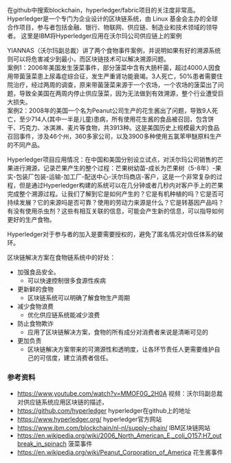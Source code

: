 在github中搜索blockchain，hyperledger/fabric项目的关注度非常高。
Hyperledger是一个专门为企业设计的区块链系统，由 Linux 基金会主办的全球合作项目，参与者包括金融、银行、物联网、供应链、制造业和技术领域的领导者。
这里是IBM将Hyperledger应用在沃尔玛公司供应链上的案例

YIANNAS（沃尔玛副总裁）讲了两个食物事件案例，并说明如果有好的溯源系统则可以将危害减少到最小，而区块链技术可以解决溯源问题。  
案例1：2006年美国发生菠菜事件，部分菠菜中含有大肠杆菌，超过4000人因食用带菌菠菜患上尿毒症综合征，发生严重肾功能衰竭。3人死亡，50%患者需要住院治疗，经过两周的调查，原来带菌菠菜来源于一个农场，一个农场的菠菜出了问题，导致全美国在两周内停止供应菠菜，因为无法做到有效溯源，整个行业遭受巨大损失。  
案例2：2008年的美国一个名为Peanut公司生产的花生酱出了问题，导致9人死亡，至少714人(其中一半是儿童)患病，所有使用花生酱的食品被召回，包含饼干、巧克力、冰淇淋、麦片等食物，共3913种。这是美国历史上规模最大的食品召回事件，涉及46个州，360多家公司，以及3900多种使用五氯苯甲醚原料生产的不同产品。

Hyperledger项目应用情况：在中国和美国分别设立试点，对沃尔玛公司销售的芒果进行溯源，记录芒果产生的整个过程：芒果树幼苗-成长为芒果树（5-8年）-果实-包装厂包装-运输-加工厂-配送中心-沃尔玛商店-客户，这是一个非常复杂的过程，但是通过Hyperledger构建的系统可以在几分钟或者几秒内对客户手上的芒果完成整个溯源过程。让我们了解到它是如何产生的？它是有机种植的吗？它是否可持续发展？它的来源吗是否可靠？使用的劳动力来源是什么？它是转基因产品吗？有没有使用杀虫剂？这些有相互关联的信息，可能会产生新的信息，可以指导如何更好的生产食物。

Hyperledger对于参与者的加入是要需要授权的，避免了匿名情况对信任体系的破环。

区块链解决方案在食物链系统中的好处：
- 加强食品安全。
    * 可以快速控制很多食源性疾病
- 更新鲜的食物
    * 区块链系统可以明确了解食物生产周期
- 减少食物浪费
    * 优化供应链系统能减少浪费
- 防止食物欺诈
    * 应用了区块链解决方案，食物的所有成分对消费者来说是清晰可见的
- 更加负责
    * 区块链解决方案带来的可溯源性和透明度，让各环节责任人更需要维护自己的可信度，建立消费者信任。


### 参考资料
- https://www.youtube.com/watch?v=MMOF0G_2H0A 视频：沃尔玛副总裁对供应链系统应用区块链的描述，
- https://github.com/hyperledger hyperledger在github上的地址
- https://www.hyperledger.org/ hyperledger官方网站
- https://www.ibm.com/blockchain/nl-nl/supply-chain/ IBM区块链网站
- https://en.wikipedia.org/wiki/2006_North_American_E._coli_O157:H7_outbreak_in_spinach 菠菜事件
- https://en.wikipedia.org/wiki/Peanut_Corporation_of_America 花生酱事件
